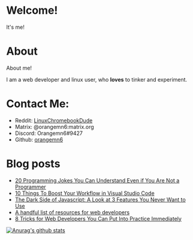 # Welcome!

It's me!

# About

About me!

I am a web developer and linux user, who **loves** to tinker and experiment.


# Contact Me:

- Reddit: [LinuxChromebookDude](https://reddit.com/u/LinuxChromebookDude)
- Matrix: @orangemn6:matrix.org
- Discord: Orangemn6#9427
- Github: [orangemn6](https://github.com/orangemn6)

# Blog posts
<!-- BLOG-POST-LIST:START -->
- [20 Programming Jokes You Can Understand Even if You Are Not a Programmer](https://blog.orangemn6.xyz/20-programming-jokes-you-can-understand-even-if-you-are-not-a-programmer)
- [10 Things To Boost Your Workflow in Visual Studio Code](https://blog.orangemn6.xyz/10-things-to-boost-your-workflow-in-visual-studio-code)
- [The Dark Side of Javascript: A Look at 3 Features You Never Want to Use](https://blog.orangemn6.xyz/the-dark-side-of-javascript-a-look-at-3-features-you-never-want-to-use)
- [A handful list of resources for web developers](https://blog.orangemn6.xyz/a-handful-list-of-resources-for-web-developers)
- [8 Tricks for Web Developers You Can Put Into Practice Immediately](https://blog.orangemn6.xyz/8-tricks-for-web-developers-you-can-put-into-practice-immediately)
<!-- BLOG-POST-LIST:END -->

[![Anurag's github stats](https://github-readme-stats.vercel.app/api?username=orangemn6)](https://github.com/anuraghazra/github-readme-stats)
